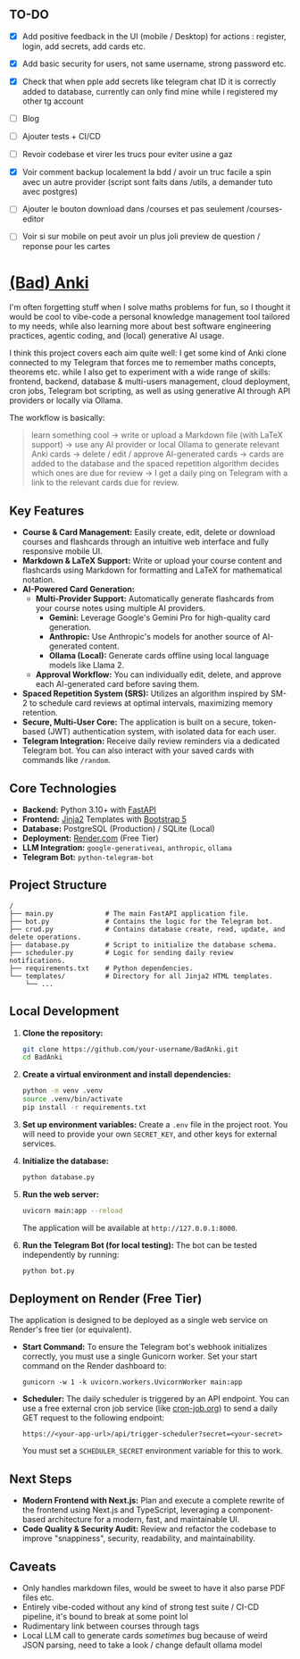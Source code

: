 
## TO-DO 

- [x] Add positive feedback in the UI (mobile / Desktop) for actions : register, login, add secrets, add cards etc.
- [x] Add basic security for users, not same username, strong password etc.
- [x] Check that when pple add secrets like telegram chat ID it is correctly added to database, currently can only find mine while i registered my other tg account
- [ ] Blog
- [ ] Ajouter tests + CI/CD
- [ ] Revoir codebase et virer les trucs pour eviter usine a gaz
- [x] Voir comment backup localement la bdd / avoir un truc facile a spin avec un autre provider (script sont faits dans /utils, a demander tuto avec postgres)
- [ ] Ajouter le bouton download dans /courses et pas seulement /courses-editor
- [ ] Voir si sur mobile on peut avoir un plus joli preview de question / reponse pour les cartes


# [(Bad) Anki](https://badanki.onrender.com/)

I'm often forgetting stuff when I solve maths problems for fun, so I thought it would be cool to vibe-code a personal knowledge management tool tailored to my needs, while also learning more about best software engineering practices, agentic coding, and (local) generative AI usage.

I think this project covers each aim quite well: I get some kind of Anki clone connected to my Telegram that forces me to remember maths concepts, theorems etc. while I also get to experiment with a wide range of skills: frontend, backend, database & multi-users management, cloud deployment, cron jobs, Telegram bot scripting, as well as using generative AI through API providers or locally via Ollama.

The workflow is basically: 

>learn something cool → write or upload a Markdown file (with LaTeX support) → use any AI provider or local Ollama to generate relevant Anki cards → delete / edit / approve AI-generated cards → cards are added to the database and the spaced repetition algorithm decides which ones are due for review → I get a daily ping on Telegram with a link to the relevant cards due for review.


## Key Features

*   **Course & Card Management:** Easily create, edit, delete or download courses and flashcards through an intuitive web interface and fully responsive mobile UI.
*   **Markdown & LaTeX Support:** Write or upload your course content and flashcards using Markdown for formatting and LaTeX for mathematical notation.
*   **AI-Powered Card Generation:**
    *   **Multi-Provider Support:** Automatically generate flashcards from your course notes using multiple AI providers.
        *   **Gemini:** Leverage Google's Gemini Pro for high-quality card generation.
        *   **Anthropic:** Use Anthropic's models for another source of AI-generated content.
        *   **Ollama (Local):** Generate cards offline using local language models like Llama 2.
    *   **Approval Workflow:** You can individually edit, delete, and approve each AI-generated card before saving them.
*   **Spaced Repetition System (SRS):** Utilizes an algorithm inspired by SM-2 to schedule card reviews at optimal intervals, maximizing memory retention.
*   **Secure, Multi-User Core:** The application is built on a secure, token-based (JWT) authentication system, with isolated data for each user.
*   **Telegram Integration:** Receive daily review reminders via a dedicated Telegram bot. You can also interact with your saved cards with commands like `/random`.

## Core Technologies

*   **Backend:** Python 3.10+ with [FastAPI](https://fastapi.tiangolo.com/)
*   **Frontend:** [Jinja2](https://jinja.palletsprojects.com/) Templates with [Bootstrap 5](https://getbootstrap.com/)
*   **Database:** PostgreSQL (Production) / SQLite (Local)
*   **Deployment:** [Render.com](https://render.com/) (Free Tier)
*   **LLM Integration:** `google-generativeai`, `anthropic`, `ollama`
*   **Telegram Bot:** `python-telegram-bot`

## Project Structure
```
/
├── main.py             # The main FastAPI application file.
├── bot.py              # Contains the logic for the Telegram bot.
├── crud.py             # Contains database create, read, update, and delete operations.
├── database.py         # Script to initialize the database schema.
├── scheduler.py        # Logic for sending daily review notifications.
├── requirements.txt    # Python dependencies.
└── templates/          # Directory for all Jinja2 HTML templates.
    └── ...
```

## Local Development

1.  **Clone the repository:**
    ```bash
    git clone https://github.com/your-username/BadAnki.git
    cd BadAnki
    ```

2.  **Create a virtual environment and install dependencies:**
    ```bash
    python -m venv .venv
    source .venv/bin/activate
    pip install -r requirements.txt
    ```

3.  **Set up environment variables:**
    Create a `.env` file in the project root. You will need to provide your own `SECRET_KEY`, and other keys for external services.

4.  **Initialize the database:**
    ```bash
    python database.py
    ```

5.  **Run the web server:**
    ```bash
    uvicorn main:app --reload
    ```
    The application will be available at `http://127.0.0.1:8000`.

6.  **Run the Telegram Bot (for local testing):**
    The bot can be tested independently by running:
    ```bash
    python bot.py
    ```

## Deployment on Render (Free Tier)

The application is designed to be deployed as a single web service on Render's free tier (or equivalent).

*   **Start Command:** To ensure the Telegram bot's webhook initializes correctly, you must use a single Gunicorn worker. Set your start command on the Render dashboard to:
    ```
    gunicorn -w 1 -k uvicorn.workers.UvicornWorker main:app
    ```

*   **Scheduler:** The daily scheduler is triggered by an API endpoint. You can use a free external cron job service (like [cron-job.org](https://cron-job.org/)) to send a daily GET request to the following endpoint:
    ```
    https://<your-app-url>/api/trigger-scheduler?secret=<your-secret>
    ```
    You must set a `SCHEDULER_SECRET` environment variable for this to work.

## Next Steps

*   **Modern Frontend with Next.js:** Plan and execute a complete rewrite of the frontend using Next.js and TypeScript, leveraging a component-based architecture for a modern, fast, and maintainable UI.
*   **Code Quality & Security Audit:** Review and refactor the codebase to improve "snappiness", security, readability, and maintainability.


## Caveats 
- Only handles markdown files, would be sweet to have it also parse PDF files etc.
- Entirely vibe-coded without any kind of strong test suite / CI-CD pipeline, it's bound to break at some point lol
- Rudimentary link between courses through tags
- Local LLM call to generate cards *sometimes* bug because of weird JSON parsing, need to take a look / change default ollama model



